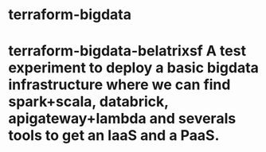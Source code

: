 # terraform-bigdata
# terraform-bigdata-belatrixsf A test experiment to deploy a basic bigdata infrastructure where we can find spark+scala, databrick, apigateway+lambda and severals tools to get an IaaS and a PaaS.
